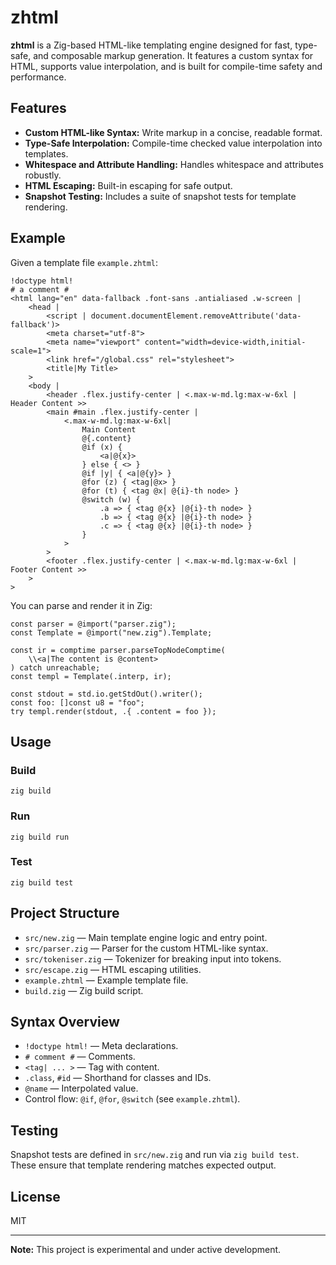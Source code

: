 # zhtml

**zhtml** is a Zig-based HTML-like templating engine designed for fast, type-safe, and composable markup generation. It features a custom syntax for HTML, supports value interpolation, and is built for compile-time safety and performance.

## Features

- **Custom HTML-like Syntax:** Write markup in a concise, readable format.
- **Type-Safe Interpolation:** Compile-time checked value interpolation into templates.
- **Whitespace and Attribute Handling:** Handles whitespace and attributes robustly.
- **HTML Escaping:** Built-in escaping for safe output.
- **Snapshot Testing:** Includes a suite of snapshot tests for template rendering.

## Example

Given a template file `example.zhtml`:

    !doctype html!
    # a comment #
    <html lang="en" data-fallback .font-sans .antialiased .w-screen |
        <head |
            <script | document.documentElement.removeAttribute('data-fallback')>
            <meta charset="utf-8">
            <meta name="viewport" content="width=device-width,initial-scale=1">
            <link href="/global.css" rel="stylesheet">
            <title|My Title>
        >
        <body |
            <header .flex.justify-center | <.max-w-md.lg:max-w-6xl | Header Content >>
            <main #main .flex.justify-center |
                <.max-w-md.lg:max-w-6xl|
                    Main Content
                    @{.content}
                    @if (x) {
                        <a|@{x}>
                    } else { <> }
                    @if |y| { <a|@{y}> }
                    @for (z) { <tag|@x> }
                    @for (t) { <tag @x| @{i}-th node> }
                    @switch (w) {
                        .a => { <tag @{x} |@{i}-th node> }
                        .b => { <tag @{x} |@{i}-th node> }
                        .c => { <tag @{x} |@{i}-th node> }
                    }
                >
            >
            <footer .flex.justify-center | <.max-w-md.lg:max-w-6xl | Footer Content >>
        >
    >

You can parse and render it in Zig:

    const parser = @import("parser.zig");
    const Template = @import("new.zig").Template;

    const ir = comptime parser.parseTopNodeComptime(
        \\<a|The content is @content>
    ) catch unreachable;
    const templ = Template(.interp, ir);

    const stdout = std.io.getStdOut().writer();
    const foo: []const u8 = "foo";
    try templ.render(stdout, .{ .content = foo });

## Usage

### Build

    zig build

### Run

    zig build run

### Test

    zig build test

## Project Structure

- `src/new.zig` — Main template engine logic and entry point.
- `src/parser.zig` — Parser for the custom HTML-like syntax.
- `src/tokeniser.zig` — Tokenizer for breaking input into tokens.
- `src/escape.zig` — HTML escaping utilities.
- `example.zhtml` — Example template file.
- `build.zig` — Zig build script.

## Syntax Overview

- `!doctype html!` — Meta declarations.
- `# comment #` — Comments.
- `<tag| ... >` — Tag with content.
- `.class`, `#id` — Shorthand for classes and IDs.
- `@name` — Interpolated value.
- Control flow: `@if`, `@for`, `@switch` (see `example.zhtml`).

## Testing

Snapshot tests are defined in `src/new.zig` and run via `zig build test`. These ensure that template rendering matches expected output.

## License

MIT

---

**Note:** This project is experimental and under active development. 